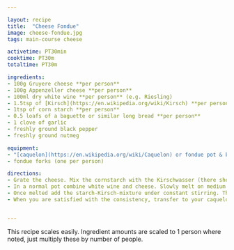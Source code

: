 ```yaml
---

layout: recipe
title:  "Cheese Fondue"
image: cheese-fondue.jpg
tags: main-course cheese

activetime: PT30min
cooktime: PT30m
totaltime: PT30m

ingredients:
- 100g Gruyere cheese **per person**
- 100g Appenzeller cheese **per person**
- 100ml dry white wine **per person** (e.g. Riesling)
- 1.5tsp of [Kirsch](https://en.wikipedia.org/wiki/Kirsch) **per person**
- 1tsp of corn starch **per person**
- 0.5 loafs of a baguette or similar long bread **per person**
- 1 clove of garlic
- freshly ground black pepper
- freshly ground nutmeg

equipment:
- "[caquelon](https://en.wikipedia.org/wiki/Caquelon) or fondue pot & burner"
- fondue forks (one per person)

directions:
- Grate the cheese. Mix the cornstarch with the Kirschwasser (there should be no lumps). Cut the clove of garlic in half and use it to rub the inside of your fondue pot. Cut the bread into bite sized cubes (2-3cm are a good size if you are unsure).
- In a normal pot combine white wine and cheese. Slowly melt on medium heat under stirring until liquid.
- Once melted add the starch-Kirsch-mixture under constant stirring. The goal here is to thicken the cheese soup into something more resembling a thin pudding. Season with pepper and nutmeg.
- When you are satisfied with the consistency, transfer to your caquelon or other fondue pot, place on burner and serve with the bread.


---
```


This recipe scales easily. Ingredient amounts are scaled to 1 person where noted, just multiply these by number of people.